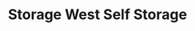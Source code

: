 ---
title: "Storage West Self Storage"
url: /lake-forest/storage-west-self-storage/
shop: Mieten
---